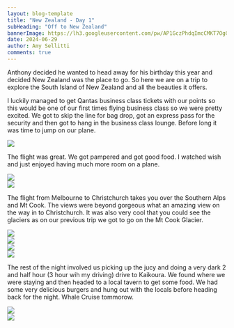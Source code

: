 ```yaml
---
layout: blog-template
title: "New Zealand - Day 1"
subHeading: "Off to New Zealand"
bannerImage: https://lh3.googleusercontent.com/pw/AP1GczPhdqImcCMKT7OgGIeAuHUpO5U9C5TmqDFzYwv-v6kTWKyPm_9Cx8GJrLOr3MyxsxI_94mjKOsK7vWgWMNsbsH1yz2QaG1CRtMyQb2EtO7ms9hu1ZtH=w2400
date: 2024-06-29
author: Amy Sellitti
comments: true
---
```


Anthony decided he wanted to head away for his birthday this year and decided New Zealand  was the place to go. So here we are on a trip to explore the South Island of New Zealand and all the beauties it offers.

I luckily managed to get Qantas business class tickets with our points so this would be one of our first times flying business class so we were pretty excited. We got to skip the line for bag drop, got an express pass for the security and then got to hang in the business class lounge. Before long it was time to jump on our plane. 

<div class="center-image"><img src="https://lh3.googleusercontent.com/pw/AP1GczMU2FKIFAICkJ4QhFXrNlFKtecx6D3zs-WUGxTLB0Y1JUmVA-Je6E7VDMJRU4Ws2KqdLvIOfr9fjZJo4bZUCoM3wEeOeu_p_nU1eWrViIPfyCbDDRcL=w2400" /></div>

The flight was great. We got pampered and got good food. I watched wish and just enjoyed having much more room on a plane. 

<div class="center-image"><img src="https://lh3.googleusercontent.com/pw/AP1GczPKM1nLEyzUPq4Kk6TuKTaUTNt5DEIUK1m8FxcudeqNLEmcIBZjihwQpLf3codSGRElhFR0BQUEEymrU5-wEo51RWTd1Uptkwd3Kv3lBKMBfHWkIWf2=w2400" /></div>
<div class="center-image"><img src="https://lh3.googleusercontent.com/pw/AP1GczMwpwhypzNKoRm9_biFCDU-jQVghoMaCGh97DOJMp_6fLnZh0kjusAovcLuJQJ1v5GsrMbL0HcFFtjbfxtP74PDjPU94ZcSpmTWoxIpuq0y6GuR__Vv=w2400" /></div>

The flight from Melbourne to Christchurch takes you over the Southern Alps and Mt Cook. The views were beyond gorgeous what an amazing view on the way in to Christchurch. It was also very cool that you could see the glaciers as on our previous trip we got to go on the Mt Cook Glacier. 

<div class="center-image"><img src="https://lh3.googleusercontent.com/pw/AP1GczPlhlxT0OK-9DnT4cauO93u6HLNtIZG08BZMyOiV22CpVJ1NVHD5uifm6bjt3ug3vbF40YHO5jmJQzRQFhDzxeL7F2F9mzEmFvFzHC50f05VXicxiBT=w2400" /></div>
<div class="center-image"><img src="https://lh3.googleusercontent.com/pw/AP1GczMJrZmlKPcZauu0UFyihIsptXxJ3Pp8tOkcvmh18MIo56i9G2g4CPJGzUW56uNST3lIHOuLKSD0sbpfPfB5_o5FI2Mk3Hmv2GrZYV-5FVXafa-UGQmn=w2400" /></div>
<div class="center-image"><img src="https://lh3.googleusercontent.com/pw/AP1GczNlSwibGo-k-8ZrBIKkpoldH6ebkCW3z3YZWpOrfYGfmZjlYsO_KAx0J4fKyImJyutdhvB1hNnu0sJZv-UCU5Y7QLjBsdDBIHDYjy-OZT-_TSnG7Kn8=w2400" /></div>
<div class="center-image"><img src="https://lh3.googleusercontent.com/pw/AP1GczOQy-QEB4ARNW6_f6ljaXjnyGy_dzA59S3icxJRH7UYzh1IIBpEuKpR8Bt7-N0-6VZtz4AbbZCowsxBsTAeZzfNNe6ADDNU9yihDS0oBYlL96mQIiiE=w2400" /></div>

The rest of the night involved us picking up the jucy and doing a very dark 2 and half hour (3 hour wih my driving) drive to Kaikoura. We found where we were staying and then headed to a local tavern to get some food. We had some very delicious burgers and hung out with the locals before heading back for the night. Whale Cruise tommorow. 

<div class="center-image"><img src="https://lh3.googleusercontent.com/pw/AP1GczOPHOkfnoLybMwb9jgoKdasZjYfdfiPnHGIyPbzBctqknN8v2TCvnKWnYJlqrKBBYskiLCJ4GbDP45mhoTVFucgc4u7gutSHJ6fMchxaxK3zoMniklS=w2400" /></div>
<div class="center-image"><img src="https://lh3.googleusercontent.com/pw/AP1GczNhAZ2HvRaKPg13qQHGODX5DE7q26VCvminFqr2hXm9aIi6Yx00buVkKAEZmfFE2GEmxi38b196uFISGELQePJ14UjyADi5ep11osGKuaUE4vd41XTs=w2400" /></div>
